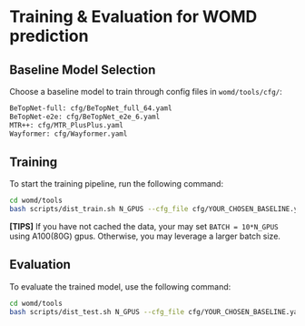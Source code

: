 # Training & Evaluation for WOMD prediction

## Baseline Model Selection
Choose a baseline model to train through config files in ```womd/tools/cfg/```:

```bash
BeTopNet-full: cfg/BeTopNet_full_64.yaml
BeTopNet-e2e: cfg/BeTopNet_e2e_6.yaml
MTR++: cfg/MTR_PlusPlus.yaml
Wayformer: cfg/Wayformer.yaml
```

## Training
To start the training pipeline, run the following command:

```bash
cd womd/tools
bash scripts/dist_train.sh N_GPUS --cfg_file cfg/YOUR_CHOSEN_BASELINE.yaml --epoch 30 --batch_size BATCH --extra_tag XXX
```

**[TIPS]** If you have not cached the data, your may set ```BATCH = 10*N_GPUS``` using A100(80G) gpus. Otherwise, you may leverage a larger batch size.

## Evaluation
To evaluate the trained model, use the following command:

```bash
cd womd/tools
bash scripts/dist_test.sh N_GPUS --cfg_file cfg/YOUR_CHOSEN_BASELINE.yaml --batch_size BATCH --ckpt YOUR_MODEL_CKPT
```
